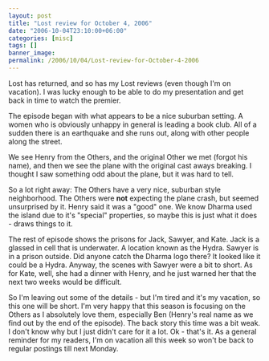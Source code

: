 ```yaml
---
layout: post
title: "Lost review for October 4, 2006"
date: "2006-10-04T23:10:00+06:00"
categories: [misc]
tags: []
banner_image: 
permalink: /2006/10/04/Lost-review-for-October-4-2006
---
```


Lost has returned, and so has my Lost reviews (even though I'm on vacation). I was lucky enough to be able to do my presentation and get back in time to watch the premier. 

The episode began with what appears to be a nice suburban setting. A women who is obviously unhappy in general is leading a book club. All of a sudden there is an earthquake and she runs out, along with other people along the street.
<!--more-->
We see Henry from the Others, and the original Other we met (forgot his name), and then we see the plane with the original cast aways breaking. I thought I saw something odd about the plane, but it was hard to tell. 

So a lot right away: The Others have a very nice, suburban style neighborhood. The Others were <b>not</b> expecting the plane crash, but seemed unsurprised by it. Henry said it was a "good" one. We know Dharma used the island due to it's "special" properties, so maybe this is just what it does - draws things to it. 

The rest of episode shows the prisons for Jack, Sawyer, and Kate. Jack is a glassed in cell that is underwater. A location known as the Hydra. Sawyer is in a prison outside. Did anyone catch the Dharma logo there? It looked like it could be a Hydra. Anyway, the scenes with Sawyer were a bit to short. As for Kate, well, she had a dinner with Henry, and he just warned her that the next two weeks would be difficult. 

So I'm leaving out some of the details - but I'm tired and it's my vacation, so this one will be short. I'm very happy that this season is focusing on the Others as I absolutely love them, especially Ben (Henry's real name as we find out by the end of the episode). The back story this time was a bit weak. I don't know why but I just didn't care for it a lot. Ok - that's it. As a general reminder for my readers, I'm on vacation all this week so won't be back to regular postings till next Monday.